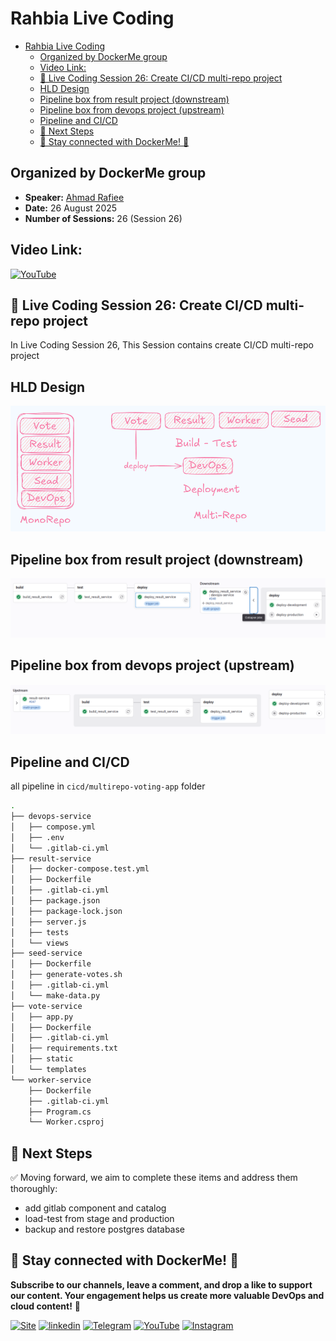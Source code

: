 
# Rahbia Live Coding

- [Rahbia Live Coding](#rahbia-live-coding)
  - [Organized by DockerMe group](#organized-by-dockerme-group)
  - [Video Link:](#video-link)
  - [🔴 Live Coding Session 26: Create CI/CD multi-repo project](#-live-coding-session-26-create-cicd-multi-repo-project)
  - [HLD Design](#hld-design)
  - [Pipeline box from result project (downstream)](#pipeline-box-from-result-project-downstream)
  - [Pipeline box from devops project (upstream)](#pipeline-box-from-devops-project-upstream)
  - [Pipeline and CI/CD](#pipeline-and-cicd)
  - [📌 Next Steps](#-next-steps)
  - [🔗 Stay connected with DockerMe! 🚀](#-stay-connected-with-dockerme-)


## Organized by DockerMe group
  - **Speaker:** [Ahmad Rafiee](https://www.linkedin.com/in/ahmad-rafiee)
  - **Date:** 26 August 2025
  - **Number of Sessions:** 26 (Session 26)

## Video Link:
[![YouTube](http://i.ytimg.com/vi/9AnKATPlUpU/hqdefault.jpg)](https://www.youtube.com/live/9AnKATPlUpU)

## 🔴 Live Coding Session 26: Create CI/CD multi-repo project

In Live Coding Session 26, This Session contains create CI/CD multi-repo project 

## HLD Design
![HLD](../images/Multi-repo-CICD.png)

## Pipeline box from result project (downstream)
![downstream](../images/multi-repo-cicd-downstream.png)

## Pipeline box from devops project (upstream)
![upstream](../images/multi-repo-cicd-upstream.png)

## Pipeline and CI/CD
all pipeline in `cicd/multirepo-voting-app` folder

```bash
.
├── devops-service
│   ├── compose.yml
│   ├── .env
│   └── .gitlab-ci.yml
├── result-service
│   ├── docker-compose.test.yml
│   ├── Dockerfile
│   ├── .gitlab-ci.yml
│   ├── package.json
│   ├── package-lock.json
│   ├── server.js
│   ├── tests
│   └── views
├── seed-service
│   ├── Dockerfile
│   ├── generate-votes.sh
│   ├── .gitlab-ci.yml
│   └── make-data.py
├── vote-service
│   ├── app.py
│   ├── Dockerfile
│   ├── .gitlab-ci.yml
│   ├── requirements.txt
│   ├── static
│   └── templates
└── worker-service
    ├── Dockerfile
    ├── .gitlab-ci.yml
    ├── Program.cs
    └── Worker.csproj
```

## 📌 Next Steps

✅ Moving forward, we aim to complete these items and address them thoroughly:

  - add gitlab component and catalog
  - load-test from stage and production
  - backup and restore postgres database

## 🔗 Stay connected with DockerMe! 🚀

**Subscribe to our channels, leave a comment, and drop a like to support our content. Your engagement helps us create more valuable DevOps and cloud content!** 🙌

[![Site](https://img.shields.io/badge/Dockerme.ir-0A66C2?style=for-the-badge&logo=docker&logoColor=white)](https://dockerme.ir/) [![linkedin](https://img.shields.io/badge/linkedin-0A66C2?style=for-the-badge&logo=linkedin&logoColor=white)](https://www.linkedin.com/in/ahmad-rafiee/) [![Telegram](https://img.shields.io/badge/telegram-0A66C2?style=for-the-badge&logo=telegram&logoColor=white)](https://t.me/dockerme) [![YouTube](https://img.shields.io/badge/youtube-FF0000?style=for-the-badge&logo=youtube&logoColor=white)](https://youtube.com/@dockerme) [![Instagram](https://img.shields.io/badge/instagram-FF0000?style=for-the-badge&logo=instagram&logoColor=white)](https://instagram.com/dockerme)
